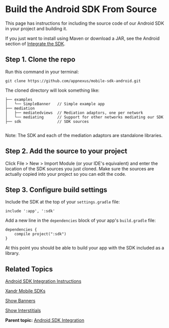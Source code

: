 # Build the Android SDK From Source

<div class="body">

This page has instructions for including the source code of our Android
SDK in your project and building it.

If you just want to install using Maven or download a JAR, see the
Android section of <a
href="https://docs.xandr.com/bundle/mobile-sdk/page/build-the-android-sdk-from-source.html#"
class="xref" target="_blank">Integrate the SDK</a>.

<div class="section">

## Step 1. Clone the repo

Run this command in your terminal:

``` pre
git clone https://github.com/appnexus/mobile-sdk-android.git    
```

The cloned directory will look something like:

``` pre
├── examples
│   └── SimpleBanner   // Simple example app
├── mediation
│   ├── mediatedviews  // Mediation adaptors, one per network
│   └── mediating      // Support for other networks mediating our SDK
├── sdk                // SDK sources
      
```

<div class="p">

<div id="ID-000003ae__note-890d04b8-5825-408d-a20d-3beebf4c355f"
class="note">

<span class="notetitle">Note:</span> The SDK and each of the mediation
adaptors are standalone libraries.

</div>

</div>

</div>

<div class="section">

## Step 2. Add the source to your project

Click <span class="ph menucascade"><span class="ph uicontrol">File
</span> \> <span class="ph uicontrol"> New </span> \>
<span class="ph uicontrol"> Import Module</span></span> (or your IDE's
equivalent) and enter the location of the SDK sources you just cloned.
Make sure the sources are actually copied into your project so you can
edit the code.

</div>

<div class="section">

## Step 3. Configure build settings

Include the SDK at the top of your `settings.gradle` file:

``` pre
include ':app', ':sdk' 
```

Add a new line in the `dependencies` block of your app's `build.gradle`
file:

``` pre
dependencies {
    compile project(":sdk")
}      
```

<div class="sectiondiv">

At this point you should be able to build your app with the SDK included
as a library.

</div>

</div>

<div class="section">

## Related Topics

<a
href="https://docs.xandr.com/bundle/mobile-sdk/page/android-sdk-integration-instructions.html"
class="xref" target="_blank">Android SDK Integration Instructions</a>

<a
href="https://docs.xandr.com/bundle/mobile-sdk/page/xandr-mobile-sdks.html"
class="xref" target="_blank"><span class="ph">Xandr</span> Mobile
SDKs</a>

<a
href="https://docs.xandr.com/bundle/mobile-sdk/page/show-banners-on-android.html"
class="xref" target="_blank">Show Banners</a>

<a
href="https://docs.xandr.com/bundle/mobile-sdk/page/show-interstitials-on-android.html"
class="xref" target="_blank">Show Interstitials</a>

</div>

</div>

<div class="related-links">

<div class="familylinks">

<div class="parentlink">

**Parent topic:**
<a href="android-sdk-integration.html" class="link">Android SDK
Integration</a>

</div>

</div>

</div>
